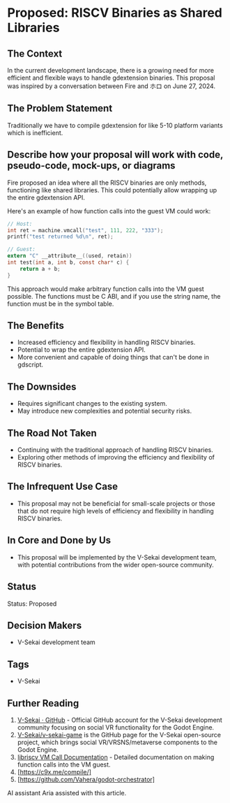 # Proposed: RISCV Binaries as Shared Libraries

## The Context

In the current development landscape, there is a growing need for more efficient and flexible ways to handle gdextension binaries. This proposal was inspired by a conversation between Fire and ホロ on June 27, 2024.

## The Problem Statement

Traditionally we have to compile gdextension for like 5-10 platform variants which is inefficient.

## Describe how your proposal will work with code, pseudo-code, mock-ups, or diagrams

Fire proposed an idea where all the RISCV binaries are only methods, functioning like shared libraries. This could potentially allow wrapping up the entire gdextension API.

Here's an example of how function calls into the guest VM could work:

```c
// Host:
int ret = machine.vmcall("test", 111, 222, "333");
printf("test returned %d\n", ret);

// Guest:
extern "C" __attribute__((used, retain))
int test(int a, int b, const char* c) {
	return a + b;
}
```

This approach would make arbitrary function calls into the VM guest possible. The functions must be C ABI, and if you use the string name, the function must be in the symbol table.

## The Benefits

- Increased efficiency and flexibility in handling RISCV binaries.
- Potential to wrap the entire gdextension API.
- More convenient and capable of doing things that can't be done in gdscript.

## The Downsides

- Requires significant changes to the existing system.
- May introduce new complexities and potential security risks.

## The Road Not Taken

- Continuing with the traditional approach of handling RISCV binaries.
- Exploring other methods of improving the efficiency and flexibility of RISCV binaries.

## The Infrequent Use Case

- This proposal may not be beneficial for small-scale projects or those that do not require high levels of efficiency and flexibility in handling RISCV binaries.

## In Core and Done by Us

- This proposal will be implemented by the V-Sekai development team, with potential contributions from the wider open-source community.

## Status

Status: Proposed <!-- Draft | Proposed | Rejected | Accepted | Deprecated | Superseded by -->

## Decision Makers

- V-Sekai development team

## Tags

- V-Sekai

## Further Reading

1. [V-Sekai · GitHub](https://github.com/v-sekai) - Official GitHub account for the V-Sekai development community focusing on social VR functionality for the Godot Engine.
2. [V-Sekai/v-sekai-game](https://github.com/v-sekai/v-sekai-game) is the GitHub page for the V-Sekai open-source project, which brings social VR/VRSNS/metaverse components to the Godot Engine.
3. [libriscv VM Call Documentation](https://github.com/fwsGonzo/libriscv/blob/master/docs/VMCALL.md) - Detailed documentation on making function calls into the VM guest.
4. [https://c9x.me/compile/]
5. [https://github.com/Vahera/godot-orchestrator]

AI assistant Aria assisted with this article.
